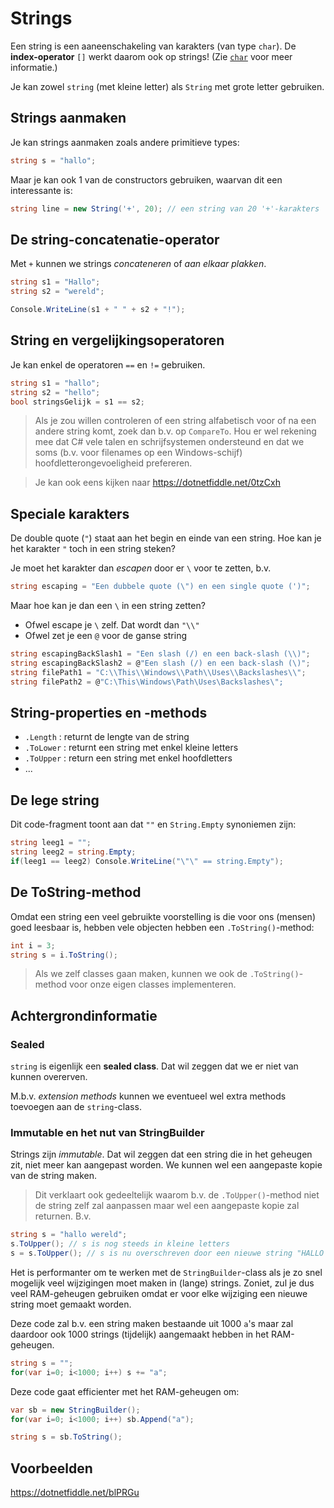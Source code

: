 # Strings

Een string is een aaneenschakeling van karakters (van type `char`).
De **index-operator** `[]` werkt daarom ook op strings!
(Zie [`char`](VarsChar.md) voor meer informatie.)

Je kan zowel `string` (met kleine letter) als `String` met grote letter 
gebruiken.

## Strings aanmaken

Je kan strings aanmaken zoals andere primitieve types:

```cs
string s = "hallo";
```

Maar je kan ook 1 van de constructors gebruiken, waarvan dit een interessante
is:

```cs
string line = new String('+', 20); // een string van 20 '+'-karakters
```

## De string-concatenatie-operator

Met `+` kunnen we strings *concateneren* of *aan elkaar plakken*.

```cs
string s1 = "Hallo";
string s2 = "wereld";

Console.WriteLine(s1 + " " + s2 + "!");
```

## String en vergelijkingsoperatoren

Je kan enkel de operatoren `==` en `!=` gebruiken.

```cs
string s1 = "hallo";
string s2 = "hello";
bool stringsGelijk = s1 == s2;
```

> Als je zou willen controleren of een string alfabetisch voor of na een andere
string komt, zoek dan b.v. op `CompareTo`. Hou er wel rekening mee dat C#
vele talen en schrijfsystemen ondersteund en dat we soms (b.v. voor filenames
op een Windows-schijf) hoofdletterongevoeligheid prefereren.

> Je kan ook eens kijken naar https://dotnetfiddle.net/0tzCxh


## Speciale karakters

De double quote (`"`) staat aan het begin en einde van een string.
Hoe kan je het karakter `"` toch in een string steken?

Je moet het karakter dan *escapen* door er `\` voor te zetten, b.v.

```cs
string escaping = "Een dubbele quote (\") en een single quote (')";
```

Maar hoe kan je dan een `\` in een string zetten?

- Ofwel escape je `\` zelf. Dat wordt dan `"\\"`
- Ofwel zet je een `@` voor de ganse string

```cs
string escapingBackSlash1 = "Een slash (/) en een back-slash (\\)";
string escapingBackSlash2 = @"Een slash (/) en een back-slash (\)";
string filePath1 = "C:\\This\\Windows\\Path\\Uses\\Backslashes\\";
string filePath2 = @"C:\This\Windows\Path\Uses\Backslashes\";
```

## String-properties en -methods

- `.Length` : returnt de lengte van de string
- `.ToLower` : returnt een string met enkel kleine letters
- `.ToUpper` : return een string met enkel hoofdletters
- ...

## De lege string

Dit code-fragment toont aan dat `""` en `String.Empty` synoniemen zijn:

```cs
string leeg1 = "";
string leeg2 = string.Empty;
if(leeg1 == leeg2) Console.WriteLine("\"\" == string.Empty");
```

## De ToString-method

Omdat een string een veel gebruikte voorstelling is die voor ons (mensen)
goed leesbaar is, hebben vele objecten hebben een `.ToString()`-method:

```cs
int i = 3;
string s = i.ToString();
```

> Als we zelf classes gaan maken, kunnen we ook de `.ToString()`-method
voor onze eigen classes implementeren.

## Achtergrondinformatie

### Sealed

`string` is eigenlijk een **sealed class**.
Dat wil zeggen dat we er niet van kunnen overerven.

M.b.v. *extension methods* kunnen we eventueel wel extra methods toevoegen aan
de `string`-class.

### Immutable en het nut van StringBuilder

Strings zijn *immutable*.
Dat wil zeggen dat een string die in het geheugen zit, niet meer kan aangepast
worden. We kunnen wel een aangepaste kopie van de string maken.

> Dit verklaart ook gedeeltelijk waarom b.v. de `.ToUpper()`-method niet de
string zelf zal aanpassen maar wel een aangepaste kopie zal returnen. B.v.

```cs
string s = "hallo wereld";
s.ToUpper(); // s is nog steeds in kleine letters
s = s.ToUpper(); // s is nu overschreven door een nieuwe string "HALLO WERELD"
```

Het is performanter om te werken met de `StringBuilder`-class als je
zo snel mogelijk veel wijzigingen moet maken in (lange) strings. Zoniet, zul
je dus veel RAM-geheugen gebruiken omdat er voor elke wijziging een nieuwe
string moet gemaakt worden.

Deze code zal b.v. een string maken bestaande uit 1000 `a`'s maar zal daardoor
ook 1000 strings (tijdelijk) aangemaakt hebben in het RAM-geheugen.

```cs
string s = "";
for(var i=0; i<1000; i++) s += "a";
```

Deze code gaat efficienter met het RAM-geheugen om:

```cs
var sb = new StringBuilder();
for(var i=0; i<1000; i++) sb.Append("a");

string s = sb.ToString();
```

## Voorbeelden

https://dotnetfiddle.net/blPRGu

